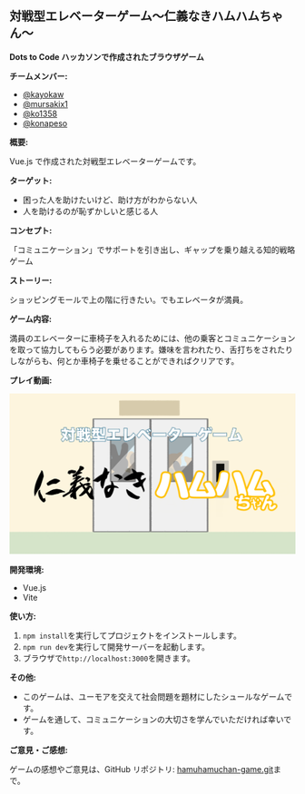 ## 対戦型エレベーターゲーム〜仁義なきハムハムちゃん〜

**Dots to Code ハッカソンで作成されたブラウザゲーム**

**チームメンバー:**

- [@kayokaw](https://github.com/kayokaw)
- [@mursakix1](https://github.com/mursakix1)
- [@ko1358](https://github.com/ko1358)
- [@konapeso](https://github.com/konapeso)

**概要:**

Vue.js で作成された対戦型エレベーターゲームです。

**ターゲット:**

- 困った人を助けたいけど、助け方がわからない人
- 人を助けるのが恥ずかしいと感じる人

**コンセプト:**

「コミュニケーション」でサポートを引き出し、ギャップを乗り越える知的戦略ゲーム

**ストーリー:**

ショッピングモールで上の階に行きたい。でもエレベータが満員。

**ゲーム内容:**

満員のエレベーターに車椅子を入れるためには、他の乗客とコミュニケーションを取って協力してもらう必要があります。嫌味を言われたり、舌打ちをされたりしながらも、何とか車椅子を乗せることができればクリアです。

**プレイ動画:**

![仁義なきハムハムちゃん](/public/0-start.png)

**開発環境:**

- Vue.js
- Vite

**使い方:**

1. `npm install`を実行してプロジェクトをインストールします。
2. `npm run dev`を実行して開発サーバーを起動します。
3. ブラウザで`http://localhost:3000`を開きます。

**その他:**

- このゲームは、ユーモアを交えて社会問題を題材にしたシュールなゲームです。
- ゲームを通して、コミュニケーションの大切さを学んでいただければ幸いです。

**ご意見・ご感想:**

ゲームの感想やご意見は、GitHub リポジトリ: [hamuhamuchan-game.git](https://github.com/konapeso/hamuhamuchan-game.git)まで。
